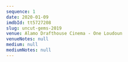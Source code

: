 ```yaml
---
sequence: 1
date: 2020-01-09
imdbId: tt5727208
slug: uncut-gems-2019
venue: Alamo Drafthouse Cinema - One Loudoun
venueNotes: null
medium: null
mediumNotes: null
---
```


